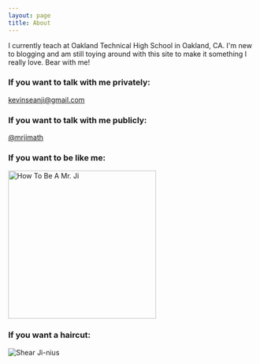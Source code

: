 ```yaml
---
layout: page
title: About
---
```


I currently teach at Oakland Technical High School in Oakland, CA. I'm new to blogging and am still toying around with this site to make it something I really love. Bear with me!

### If you want to talk with me privately:

[kevinseanji@gmail.com](mailto:kevinseanji@gmail.com)

### If you want to talk with me publicly:

<a href="https://twitter.com/mrjimath" target="_blank">@mrjimath</a>

### If you want to be like me:

<a href="https://www.instagram.com/mrjimath/" target="_blank"></a>
<img border="0" alt="How To Be A Mr. Ji" src="http://i.imgur.com/AifuXIe.jpg" width="300" height="300">

### If you want a haircut:

<a href="http://shearjinius.com/" target="_blank"></a>
<img border="0" alt="Shear Ji-nius" src="http://i.imgur.com/Lfj8K3K.png">
